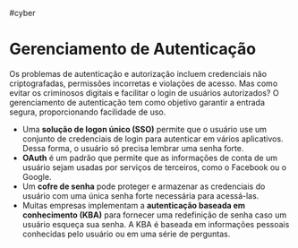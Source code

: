 #cyber 
# Gerenciamento de Autenticação

Os problemas de autenticação e autorização incluem credenciais não criptografadas, permissões incorretas e violações de acesso. Mas como evitar os criminosos digitais e facilitar o login de usuários autorizados? O gerenciamento de autenticação tem como objetivo garantir a entrada segura, proporcionando facilidade de uso.

- Uma **solução de logon único (SSO)** permite que o usuário use um conjunto de credenciais de login para autenticar em vários aplicativos. Dessa forma, o usuário só precisa lembrar uma senha forte. 
- **OAuth** é um padrão que permite que as informações de conta de um usuário sejam usadas por serviços de terceiros, como o Facebook ou o Google.  
- Um **cofre de senha** pode proteger e armazenar as credenciais do usuário com uma única senha forte necessária para acessá-las.
- Muitas empresas implementam a **autenticação baseada em conhecimento (KBA)** para fornecer uma redefinição de senha caso um usuário esqueça sua senha. A KBA é baseada em informações pessoais conhecidas pelo usuário ou em uma série de perguntas.



